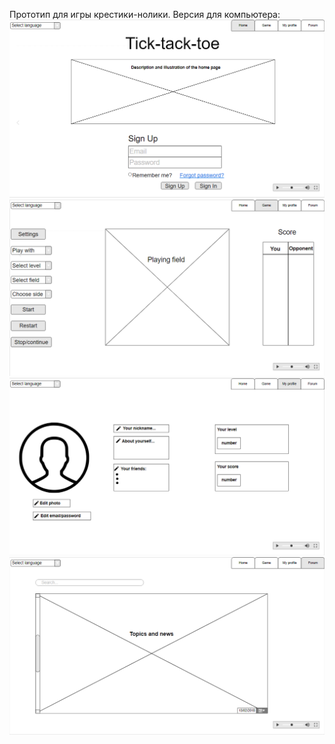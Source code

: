 Прототип для игры крестики-нолики. Версия для компьютера:
![alt text](https://github.com/ctel-prj-mng/2-wireframe-130218-nastyandreeva/blob/master/макет1.png)
![alt text](https://github.com/ctel-prj-mng/2-wireframe-130218-nastyandreeva/blob/master/макет2.png)
![alt text](https://github.com/ctel-prj-mng/2-wireframe-130218-nastyandreeva/blob/master/макет3.png)
![alt text](https://github.com/ctel-prj-mng/2-wireframe-130218-nastyandreeva/blob/master/макет4.png)


